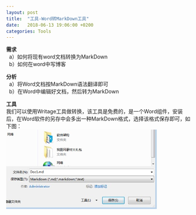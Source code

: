 ```yaml
---
layout: post
title:  "工具-Word转MarkDown工具"
date:   2018-06-13 19:06:00 +0200
categories: Tools
---
```

**需求**  
&nbsp;&nbsp;a）如何将现有word文档转换为MarkDown  
&nbsp;&nbsp;b）如何在word中写博客  

**分析**  
&nbsp;&nbsp;a）将Word文档按MarkDown语法翻译即可   
&nbsp;&nbsp;b）在Word中编辑好文档，然后转为MarkDown  

**工具**  
我们可以使用Writage工具做转换，该工具是免费的，是一个Word组件，安装后，在Word软件的另存中会多出一种MarkDown格式，选择该格式保存即可，如下图：  
![image](/img/20180613-工具-Word转MarkDown工具/1.jpg "image")
